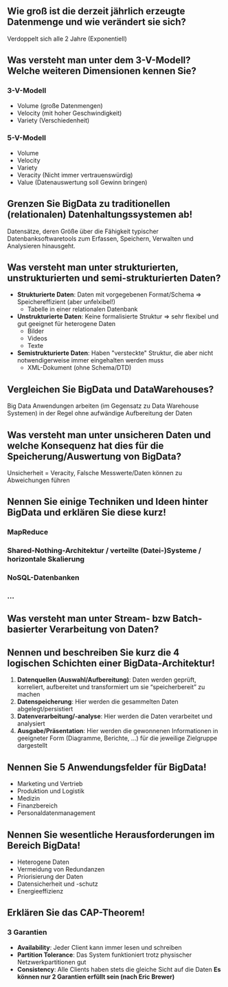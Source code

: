 ## Wie groß ist die derzeit jährlich erzeugte Datenmenge und wie verändert sie sich?
Verdoppelt sich alle 2 Jahre (Exponentiell)

## Was versteht man unter dem 3-V-Modell? Welche weiteren Dimensionen kennen Sie?
### 3-V-Modell
- Volume (große Datenmengen)
- Velocity (mit hoher Geschwindigkeit)
- Variety (Verschiedenheit)
### 5-V-Modell
- Volume
- Velocity
- Variety
- Veracity (Nicht immer vertrauenswürdig)
- Value (Datenauswertung soll Gewinn bringen)
## Grenzen Sie BigData zu traditionellen (relationalen) Datenhaltungssystemen ab!
Datensätze, deren Größe über die Fähigkeit typischer Datenbanksoftwaretools zum Erfassen, Speichern, Verwalten und Analysieren hinausgeht.
## Was versteht man unter strukturierten, unstrukturierten und semi-strukturierten Daten?
- **Strukturierte Daten**: Daten mit vorgegebenen Format/Schema => Speichereffizient (aber unfelxibel!)
	- Tabelle in einer relationalen Datenbank
- **Unstrukturierte Daten**: Keine formalisierte Struktur => sehr flexibel und gut geeignet für heterogene Daten
	- Bilder
	- Videos
	- Texte
- **Semistrukturierte Daten**: Haben "versteckte" Struktur, die aber nicht notwendigerweise immer eingehalten werden muss
	- XML-Dokument (ohne Schema/DTD)

## Vergleichen Sie BigData und DataWarehouses?
Big Data Anwendungen arbeiten (im Gegensatz zu Data Warehouse Systemen) in der Regel ohne aufwändige Aufbereitung der Daten

## Was versteht man unter unsicheren Daten und welche Konsequenz hat dies für die Speicherung/Auswertung von BigData?
Unsicherheit = Veracity, Falsche Messwerte/Daten können zu Abweichungen führen
   
## Nennen Sie einige Techniken und Ideen hinter BigData und erklären Sie diese kurz!
### MapReduce
### Shared-Nothing-Architektur / verteilte (Datei-)Systeme / horizontale Skalierung
### NoSQL-Datenbanken
### ...

## Was versteht man unter Stream- bzw Batch-basierter Verarbeitung von Daten?

## Nennen und beschreiben Sie kurz die 4 logischen Schichten einer BigData-Architektur!
1. **Datenquellen (Auswahl/Aufbereitung)**: Daten werden geprüft, korreliert, aufbereitet und transformiert um sie “speicherbereit” zu machen
2. **Datenspeicherung**: Hier werden die gesammelten Daten abgelegt/persistiert
3. **Datenverarbeitung/-analyse**: Hier werden die Daten verarbeitet und analysiert
4. **Ausgabe/Präsentation**: Hier werden die gewonnenen Informationen in geeigneter Form (Diagramme, Berichte, …) für die jeweilige Zielgruppe dargestellt

## Nennen Sie 5 Anwendungsfelder für BigData!
- Marketing und Vertrieb
- Produktion und Logistik
- Medizin
- Finanzbereich
- Personaldatenmanagement

## Nennen Sie wesentliche Herausforderungen im Bereich BigData!
- Heterogene Daten
- Vermeidung von Redundanzen
- Priorisierung der Daten
- Datensicherheit und -schutz
- Energieeffizienz

## Erklären Sie das CAP-Theorem!
### 3 Garantien
- **Availability**: Jeder Client kann immer lesen und schreiben
- **Partition Tolerance**: Das System funktioniert trotz physischer Netzwerkpartitionen gut
- **Consistency**: Alle Clients haben stets die gleiche Sicht auf die Daten
**Es können nur 2 Garantien erfüllt sein (nach Eric Brewer)**